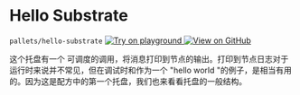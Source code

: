 # Hello Substrate

`pallets/hello-substrate`
<a target="_blank" href="https://playground.substrate.dev/?deploy=recipes&files=%2Fhome%2Fsubstrate%2Fworkspace%2Fpallets%2Fhello-substrate%2Fsrc%2Flib.rs">
	<img src="https://img.shields.io/badge/Playground-Try%20it!-brightgreen?logo=Parity%20Substrate" alt ="Try on playground"/>
</a>
<a target="_blank" href="https://github.com/substrate-developer-hub/recipes/tree/master/pallets/hello-substrate/src/lib.rs">
	<img src="https://img.shields.io/badge/Github-View%20Code-brightgreen?logo=github" alt ="View on GitHub"/>
</a>

这个托盘有一个
可调度的调用，将消息打印到节点的输出。打印到节点日志对于运行时来说并不常见，但在调试时和作为一个 "hello world "的例子，是相当有用的。因为这是配方中的第一个托盘，我们也来看看托盘的一般结构。
